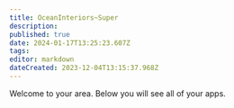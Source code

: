 ```yaml
---
title: OceanInteriors~Super
description: 
published: true
date: 2024-01-17T13:25:23.607Z
tags: 
editor: markdown
dateCreated: 2023-12-04T13:15:37.968Z
---
```


Welcome to your area. Below you will see all of your apps.<br><br>